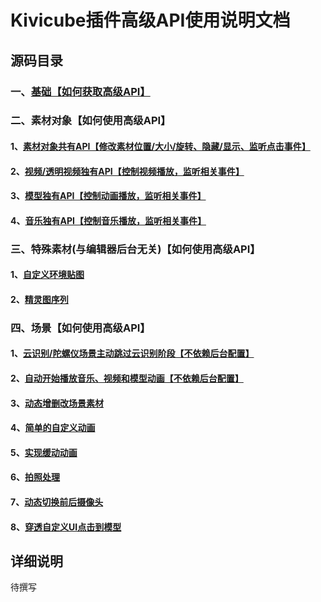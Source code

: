 # Kivicube插件高级API使用说明文档

## 源码目录

### 一、[基础【如何获取高级API】](../../tree/master/pages/base/)

### 二、素材对象【如何使用高级API】

#### 1、[素材对象共有API【修改素材位置/大小/旋转、隐藏/显示、监听点击事件】](../../tree/master/pages/api/common/)

#### 2、[视频/透明视频独有API【控制视频播放，监听相关事件】](../../tree/master/pages/api/video/)

#### 3、[模型独有API【控制动画播放，监听相关事件】](../../tree/master/pages/api/model/)

#### 4、[音乐独有API【控制音乐播放，监听相关事件】](../../tree/master/pages/api/audio/)

### 三、特殊素材(与编辑器后台无关)【如何使用高级API】

#### 1、[自定义环境贴图](../../tree/master/pages/api/envMap/)

#### 2、[精灵图序列](../../tree/master/pages/api/imageSprite/)

### 四、场景【如何使用高级API】

#### 1、[云识别/陀螺仪场景主动跳过云识别阶段【不依赖后台配置】](../../tree/master/pages/api/skipCloudar/)

#### 2、[自动开始播放音乐、视频和模型动画【不依赖后台配置】](../../tree/master/pages/api/autoPlay/)

#### 3、[动态增删改场景素材](../../tree/master/pages/api/manage/)

#### 4、[简单的自定义动画](../../tree/master/pages/api/simpleAnimation/)

#### 5、[实现缓动动画](../../tree/master/pages/api/tweenAnimation/)

#### 6、[拍照处理](../../tree/master/pages/api/photo/)

#### 7、[动态切换前后摄像头](../../tree/master/pages/api/camera/)

#### 8、[穿透自定义UI点击到模型](../../tree/master/pages/api/penetrateUI/)

## 详细说明

待撰写
